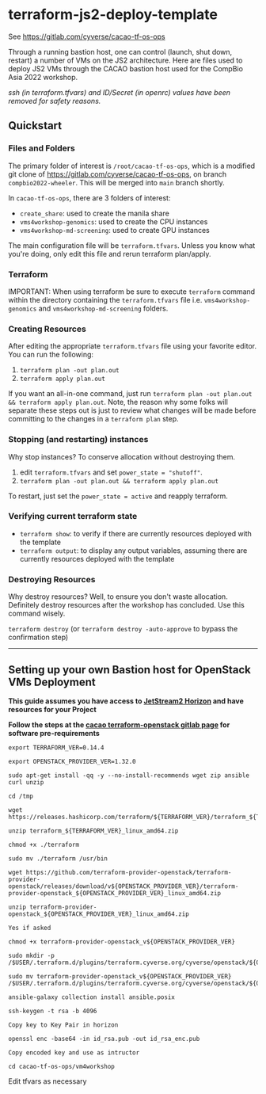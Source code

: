 # terraform-js2-deploy-template

See https://gitlab.com/cyverse/cacao-tf-os-ops

Through a running bastion host, one can control (launch, shut down, restart) a number of VMs on the JS2 architecture. Here are files used to deploy JS2 VMs through the CACAO bastion host used for the CompBio Asia 2022 workshop.

*ssh (in terraform.tfvars) and ID/Secret (in openrc) values have been removed for safety reasons.*

## Quickstart

### Files and Folders
The primary folder of interest is `/root/cacao-tf-os-ops`, which is a modified git clone of https://gitlab.com/cyverse/cacao-tf-os-ops, on branch `compbio2022-wheeler`. This will be merged into `main` branch shortly.

In `cacao-tf-os-ops`, there are 3 folders of interest:
* `create_share`: used to create the manila share
* `vms4workshop-genomics`: used to create the CPU instances
* `vms4workshop-md-screening`: used to create GPU instances

The main configuration file will be `terraform.tfvars`. Unless you know what you're doing, only edit this file and rerun terraform plan/apply.

### Terraform

IMPORTANT: When using terraform be sure to execute `terraform` command within the directory containing the `terraform.tfvars` file i.e. `vms4workshop-genomics` and `vms4workshop-md-screening` folders.

### Creating Resources
After editing the appropriate `terraform.tfvars` file using your favorite editor. You can run the following:

1. `terraform plan -out plan.out`
2. `terraform apply plan.out`

If you want an all-in-one command, just run `terraform plan -out plan.out && terraform apply plan.out`. Note, the reason why some folks will separate these steps out is just to review what changes will be made before committing to the changes in a `terraform plan` step.

### Stopping (and restarting) instances
Why stop instances? To conserve allocation without destroying them.

1. edit `terraform.tfvars` and set `power_state = "shutoff"`.
2. `terraform plan -out plan.out && terraform apply plan.out`

To restart, just set the `power_state = active` and reapply terraform.

### Verifying current terraform state

* `terraform show`: to verify if there are currently resources deployed with the template
* `terraform output`: to display any output variables, assuming there are currently resources deployed with the template

### Destroying Resources
Why destroy resources? Well, to ensure you don't waste allocation. Definitely destroy resources after the workshop has concluded. Use this command wisely.

`terraform destroy` (or `terraform destroy -auto-approve` to bypass the confirmation step)

---

## Setting up your own Bastion host for OpenStack VMs Deployment

**This guide assumes you have access to [JetStream2 Horizon](https://js2.jetstream-cloud.org/auth/login/?next=/project/instances/) and have resources for your Project**

**Follow the steps at the [cacao terraform-openstack gitlab page](https://gitlab.com/cyverse/cacao-tf-os-ops/-/tree/main/) for software pre-requirements**

```
export TERRAFORM_VER=0.14.4  

export OPENSTACK_PROVIDER_VER=1.32.0  

sudo apt-get install -qq -y --no-install-recommends wget zip ansible curl unzip   

cd /tmp 

wget https://releases.hashicorp.com/terraform/${TERRAFORM_VER}/terraform_${TERRAFORM_VER}_linux_amd64.zip 

unzip terraform_${TERRAFORM_VER}_linux_amd64.zip  

chmod +x ./terraform 

sudo mv ./terraform /usr/bin 

wget https://github.com/terraform-provider-openstack/terraform-provider-openstack/releases/download/v${OPENSTACK_PROVIDER_VER}/terraform-provider-openstack_${OPENSTACK_PROVIDER_VER}_linux_amd64.zip 

unzip terraform-provider-openstack_${OPENSTACK_PROVIDER_VER}_linux_amd64.zip 

Yes if asked 

chmod +x terraform-provider-openstack_v${OPENSTACK_PROVIDER_VER}  

sudo mkdir -p /$USER/.terraform.d/plugins/terraform.cyverse.org/cyverse/openstack/${OPENSTACK_PROVIDER_VER}/linux_amd64 

sudo mv terraform-provider-openstack_v${OPENSTACK_PROVIDER_VER} /$USER/.terraform.d/plugins/terraform.cyverse.org/cyverse/openstack/${OPENSTACK_PROVIDER_VER}/linux_amd64/  

ansible-galaxy collection install ansible.posix 

ssh-keygen -t rsa -b 4096 

Copy key to Key Pair in horizon 

openssl enc -base64 -in id_rsa.pub -out id_rsa_enc.pub  

Copy encoded key and use as intructor 

cd cacao-tf-os-ops/vm4workshop
```

Edit tfvars as necessary 
